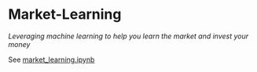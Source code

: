 # Market-Learning

*Leveraging machine learning to help you learn the market and invest your money*

See [market_learning.ipynb](https://github.com/nghoshhub/Market-Learning/blob/main/market_learning.ipynb)